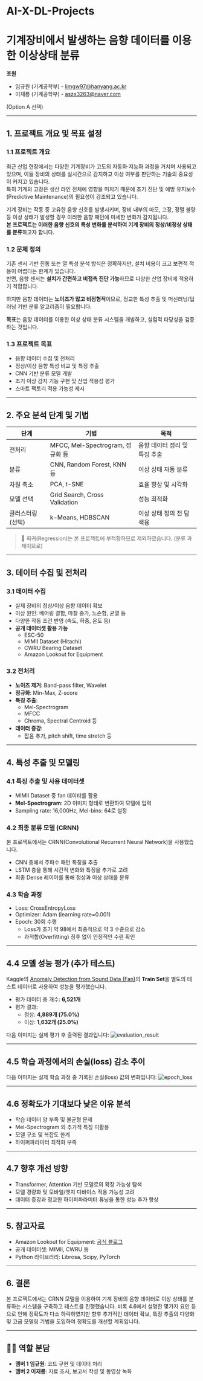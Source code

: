 # AI-X-DL-Projects

# 기계장비에서 발생하는 음향 데이터를 이용한 이상상태 분류

**조원**  
- 임규원 (기계공학부) - limgw97@hanyang.ac.kr
- 이재룡 (기계공학부) - aszx3263@naver.com  

(Option A 선택)

---

## 1. 프로젝트 개요 및 목표 설정

### 1.1 프로젝트 개요

최근 산업 현장에서는 다양한 기계장비가 고도의 자동화·지능화 과정을 거치며 사용되고 있으며, 이들 장비의 상태를 실시간으로 감지하고 이상 여부를 판단하는 기술의 중요성이 커지고 있습니다.  
특히 기계의 고장은 생산 라인 전체에 영향을 미치기 때문에 조기 진단 및 예방 유지보수(Predictive Maintenance)의 필요성이 강조되고 있습니다.

기계 장비는 작동 중 고유한 음향 신호를 발생시키며, 장비 내부의 마모, 고장, 정렬 불량 등 이상 상태가 발생할 경우 이러한 음향 패턴에 미세한 변화가 감지됩니다.  
**본 프로젝트는 이러한 음향 신호의 특성 변화를 분석하여 기계 장비의 정상/비정상 상태를 분류**하고자 합니다.

### 1.2 문제 정의

기존 센서 기반 진동 또는 열 특성 분석 방식은 정확하지만, 설치 비용이 크고 보편적 적용이 어렵다는 한계가 있습니다.  
반면, 음향 센서는 **설치가 간편하고 비접촉 진단 가능**하므로 다양한 산업 장비에 적용하기 적합합니다.

하지만 음향 데이터는 **노이즈가 많고 비정형적**이므로, 정교한 특성 추출 및 머신러닝/딥러닝 기반 분류 알고리즘이 필요합니다.

**목표**는 음향 데이터를 이용한 이상 상태 분류 시스템을 개발하고, 실험적 타당성을 검증하는 것입니다.

### 1.3 프로젝트 목표

- 음향 데이터 수집 및 전처리
- 정상/이상 음향 특성 비교 및 특징 추출
- CNN 기반 분류 모델 개발
- 조기 이상 감지 기능 구현 및 산업 적용성 평가
- 스마트 팩토리 적용 가능성 제시

---

## 2. 주요 분석 단계 및 기법

| 단계 | 기법 | 목적 |
|------|------|------|
| 전처리 | MFCC, Mel-Spectrogram, 정규화 등 | 음향 데이터 정리 및 특징 추출 |
| 분류 | CNN, Random Forest, KNN 등 | 이상 상태 자동 분류 |
| 차원 축소 | PCA, t-SNE | 효율 향상 및 시각화 |
| 모델 선택 | Grid Search, Cross Validation | 성능 최적화 |
| 클러스터링 (선택) | k-Means, HDBSCAN | 이상 상태 정의 전 탐색용 |

> 📌 회귀(Regression)는 본 프로젝트에 부적합하므로 제외하였습니다. (분류 과제이므로)

---

## 3. 데이터 수집 및 전처리

### 3.1 데이터 수집

- 실제 장비의 정상/이상 음향 데이터 확보
- 이상 원인: 베어링 결함, 마찰 증가, 느슨함, 균열 등
- 다양한 작동 조건 반영 (속도, 하중, 온도 등)
- **공개 데이터셋 활용 가능**
  - ESC-50
  - MIMII Dataset (Hitachi)
  - CWRU Bearing Dataset
  - Amazon Lookout for Equipment

### 3.2 전처리

- **노이즈 제거**: Band-pass filter, Wavelet
- **정규화**: Min-Max, Z-score
- **특징 추출**:
  - Mel-Spectrogram
  - MFCC
  - Chroma, Spectral Centroid 등
- **데이터 증강**:
  - 잡음 추가, pitch shift, time stretch 등

---

## 4. 특성 추출 및 모델링

### 4.1 특징 추출 및 사용 데이터셋

- MIMII Dataset 중 fan 데이터를 활용
- **Mel-Spectrogram**: 2D 이미지 형태로 변환하여 모델에 입력
- Sampling rate: 16,000Hz, Mel-bins: 64로 설정

### 4.2 최종 분류 모델 (CRNN)

본 프로젝트에서는 CRNN(Convolutional Recurrent Neural Network)을 사용했습니다.

- CNN 층에서 주파수 패턴 특징을 추출
- LSTM 층을 통해 시간적 변화와 특징을 추가로 고려
- 최종 Dense 레이어를 통해 정상과 이상 상태를 분류

### 4.3 학습 과정

- Loss: CrossEntropyLoss
- Optimizer: Adam (learning rate=0.001)
- Epoch: 30회 수행  
  - Loss가 초기 약 98에서 최종적으로 약 3 수준으로 감소  
  - 과적합(Overfitting) 징후 없이 안정적인 수렴 확인

---

## 4.4 모델 성능 평가 (추가 테스트)

Kaggle의 [Anomaly Detection from Sound Data (Fan)](https://www.kaggle.com/datasets/vuppalaadithyasairam/anomaly-detection-from-sound-data-fan?resource=download)의 **Train Set**을 별도의 테스트 데이터로 사용하여 성능을 평가했습니다.

- 평가 데이터 총 개수: **6,521개**
- 평가 결과:
  - 정상: **4,889개 (75.0%)**
  - 이상: **1,632개 (25.0%)**

다음 이미지는 실제 평가 후 출력된 결과입니다:
![evaluation_result](evaluation_result.png)

---

## 4.5 학습 과정에서의 손실(loss) 감소 추이

다음 이미지는 실제 학습 과정 중 기록된 손실(loss) 값의 변화입니다:
![epoch_loss](epoch_loss.png)

---

## 4.6 정확도가 기대보다 낮은 이유 분석

- 학습 데이터 양 부족 및 불균형 문제
- Mel-Spectrogram 외 추가적 특징 미활용
- 모델 구조 및 복잡도 한계
- 하이퍼파라미터 최적화 부족

---

## 4.7 향후 개선 방향

- Transformer, Attention 기반 모델로의 확장 가능성 탐색
- 모델 경량화 및 모바일/엣지 디바이스 적용 가능성 고려
- 데이터 증강과 정교한 하이퍼파라미터 튜닝을 통한 성능 추가 향상

---

## 5. 참고자료

- Amazon Lookout for Equipment: [공식 블로그](https://aws.amazon.com/ko/blogs/korea/acoustic-anomaly-detection-using-amazon-lookout-for-equipment/)
- 공개 데이터셋: MIMII, CWRU 등
- Python 라이브러리: Librosa, Scipy, PyTorch

---

## 6. 결론

본 프로젝트에서는 CRNN 모델을 이용하여 기계 장비의 음향 데이터로 이상 상태를 분류하는 시스템을 구축하고 테스트를 진행했습니다. 비록 4.6에서 설명한 몇가지 요인 등으로 인해 정확도가 다소 하락하였지만 향후 추가적인 데이터 확보, 특징 추출의 다양화 및 고급 모델링 기법을 도입하여 정확도를 개선할 계획입니다.

---

## 🧑‍💻 역할 분담

- **멤버 1 임규원**: 코드 구현 및 데이터 처리
- **멤버 2 이재룡**: 자료 조사, 보고서 작성 및 동영상 녹화
